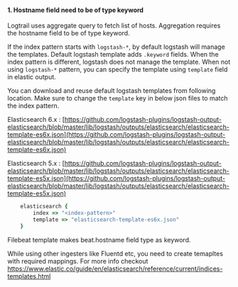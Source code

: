 #### 1. Hostname field need to be of type keyword

Logtrail uses aggregate query to fetch list of hosts. Aggregation requires the hostname field to be of type keyword.

If the index pattern starts with `logstash-*`, by default logstash will manage the templates. Default logstash template adds `.keyword` fields. When the index pattern is different, logstash does not manage the template. When not using `logstash-*` pattern, you can specify the template using `template` field in elastic output. 

You can download and reuse default logstash templates from following location. Make sure to change the `template` key in below json files to match the index pattern.

Elasticsearch 6.x : [https://github.com/logstash-plugins/logstash-output-elasticsearch/blob/master/lib/logstash/outputs/elasticsearch/elasticsearch-template-es6x.json](https://github.com/logstash-plugins/logstash-output-elasticsearch/blob/master/lib/logstash/outputs/elasticsearch/elasticsearch-template-es6x.json)

Elasticsearch 5.x : [https://github.com/logstash-plugins/logstash-output-elasticsearch/blob/master/lib/logstash/outputs/elasticsearch/elasticsearch-template-es5x.json](https://github.com/logstash-plugins/logstash-output-elasticsearch/blob/master/lib/logstash/outputs/elasticsearch/elasticsearch-template-es5x.json)

```ruby
	elasticsearch {
		index => "<index-pattern>"
		template => "elasticsearch-template-es6x.json"
	}
```

Filebeat template makes beat.hostname field type as keyword.

While using other ingesters like Fluentd etc, you need to create temapltes with required mappings. For more info checkout https://www.elastic.co/guide/en/elasticsearch/reference/current/indices-templates.html